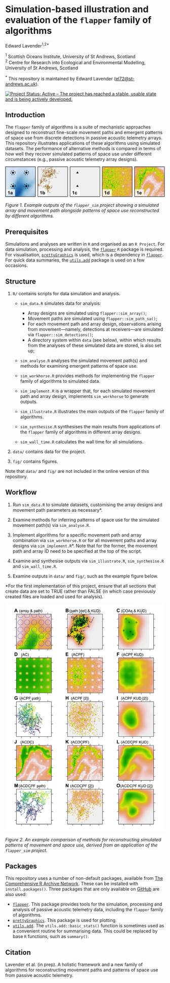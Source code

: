 Simulation-based illustration and evaluation of the `flapper` family of
algorithms
================
Edward Lavender<sup>1,2\*</sup>

<!-- README.md is generated from README.Rmd. Please edit that file -->

<sup>1</sup> Scottish Oceans Institute, University of St Andrews,
Scotland  
<sup>2</sup> Centre for Research into Ecological and Environmental
Modelling, University of St Andrews, Scotland

<sup>\*</sup> This repository is maintained by Edward Lavender
(<el72@st-andrews.ac.uk>).

[![Project Status: Active – The project has reached a stable, usable
state and is being actively
developed.](https://www.repostatus.org/badges/latest/active.svg)](https://www.repostatus.org/#active)

## Introduction

The `flapper` family of algorithms is a suite of mechanistic approaches
designed to reconstruct fine-scale movement paths and emergent patterns
of space use from discrete detections in passive acoustic telemetry
arrays. This repository illustrates applications of these algorithms
using simulated datasets. The performance of alternative methods is
compared in terms of how well they recover simulated patterns of space
use under different circumstances (e.g., passive acoustic telemetry
array designs).

<img src="README_banner.png"/>

*Figure 1. Example outputs of the `flapper_sim` project showing a
simulated array and movement path alongside patterns of space use
reconstructed by different algorithms.*

## Prerequisites

Simulations and analyses are written in `R` and organised as an `R
Project`. For data simulation, processing and analysis, the
[`flapper`](https://github.com/edwardlavender/flapper) `R` package is
required. For visualisation,
[`prettyGraphics`](https://github.com/edwardlavender/prettyGraphics) is
used, which is a dependency in
[`flapper`](https://github.com/edwardlavender/flapper). For quick data
summaries, the
[`utils.add`](https://github.com/edwardlavender/utils.add) package is
used on a few occasions.

## Structure

1.  `R/` contains scripts for data simulation and analysis.
    
      - `sim_data.R` simulates data for analysis:
        
          - Array designs are simulated using `flapper::sim_array()`;
          - Movement paths are simulated using `flapper::sim_path_sa()`;
          - For each movement path and array design, observations
            arising from movement—namely, detections at receivers—are
            simulated via `flapper::sim_detections()`;
          - A directory system within `data` (see below), within which
            results from the analyses of these simulated data are
            stored, is also set up;
    
      - `sim_analyse.R` analyses the simulated movement path(s) and
        methods for examining emergent patterns of space use.
    
      - `sim_workhorse.R` provides methods for implementing the
        `flapper` family of algorithms to simulated data.
    
      - `sim_implement.R` is a wrapper that, for each simulated movement
        path and array design, implements `sim_workhorse` to generate
        outputs.
    
      - `sim_illustrate.R` illustrates the main outputs of the `flapper`
        family of algorithms.
    
      - `sim_synthesise.R` synthesises the main results from
        applications of the `flapper` family of algorithms in different
        array designs.
    
      - `sim_wall_time.R` calculates the wall time for all simulations.

2.  `data/` contains data for the project.

3.  `fig/` contains figures.

Note that `data/` and `fig/` are not included in the online version of
this repository.

## Workflow

1.  Run `sim_data.R` to simulate datasets, customising the array designs
    and movement path parameters as necessary\*.

2.  Examine methods for inferring patterns of space use for the
    simulated movement path(s) via `sim_analyse.R`.

3.  Implement algorithms for a specific movement path and array
    combination via `sim_workhorse.R` or for all movement paths and
    array designs via `sim_implement.R`\*. Note that for the former, the
    movement path and array ID need to be specified at the top of the
    script.

4.  Examine and synthesise outputs via `sim_illustrate.R`,
    `sim_synthesise.R` and `sim_wall_time.R`.

5.  Examine outputs in `data/` and `fig/`, such as the example figure
    below.

\*For the first implementation of this project, ensure that all sections
that create data are set to TRUE rather than FALSE (in which case
previously created files are loaded and used for analysis).

<img src="README_img.png"/>

*Figure 2. An example comparison of methods for reconstructing simulated
patterns of movement and space use, derived from an application of the
`flapper_sim` project.*

## Packages

This repository uses a number of non-default packages, available from
[The Comprehensive R Archive Network](https://cran.r-project.org). These
can be installed with `install.packages()`. Three packages that are only
available on [GitHub](https://github.com/) are also used:

  - [`flapper`](https://github.com/edwardlavender/flapper). This package
    provides tools for the simulation, processing and analysis of
    passive acoustic telemetry data, including the `flapper` family of
    algorithms.
  - [`prettyGraphics`](https://github.com/edwardlavender/prettyGraphics).
    This package is used for plotting.
  - [`utils.add`](https://github.com/edwardlavender/utils.add). The
    `utils.add::basic_stats()` function is sometimes used as a
    convenient routine for summarising data. This could be replaced by
    base `R` functions, such as `summary()`.

## Citation

Lavender et al. (in prep). A holistic framework and a new family of
algorithms for reconstructing movement paths and patterns of space use
from passive acoustic telemetry.
